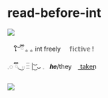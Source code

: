 # read-before-int
 ![](https://files.catbox.moe/j7ahuw.jpeg) 

 ⠀  ໃ ͝  ྀི  ｡ ｡  int  freely ‎ ‎ ‎ ‎    𝕗𝕚𝕔𝕥𝕚𝕧𝕖 !     
 𓈒◌ ྀི◟  ͜𓏼 
              𓏫 | ͜͝ ᴗ 𓈒 ‎ ‎  𝒉𝒆/they ‎ ‎ ‎ ‎    t͟a͟k͟e͟n͟         









 ![](https://files.catbox.moe/bub1cn.jpeg) 
